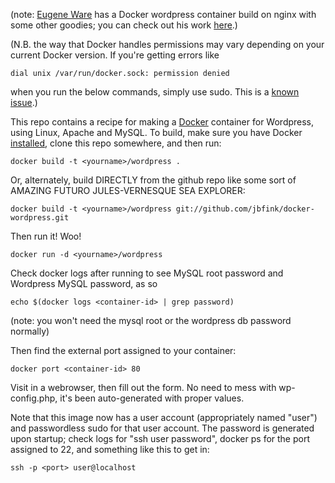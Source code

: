 (note: [Eugene Ware](http://github.com/eugeneware) has a Docker wordpress container build on nginx with some other goodies; you can check out his work [here](http://github.com/eugeneware/docker-wordpress-nginx).)


(N.B. the way that Docker handles permissions may vary depending on your current Docker version. If you're getting errors like
```
dial unix /var/run/docker.sock: permission denied
```
when you run the below commands, simply use sudo. This is a [known issue](https://twitter.com/docker/status/366040073793323008).)


This repo contains a recipe for making a [Docker](http://docker.io) container for Wordpress, using Linux, Apache and MySQL. 
To build, make sure you have Docker [installed](http://www.docker.io/gettingstarted/), clone this repo somewhere, and then run:
```
docker build -t <yourname>/wordpress .
```

Or, alternately, build DIRECTLY from the github repo like some sort of AMAZING FUTURO JULES-VERNESQUE SEA EXPLORER:
```
docker build -t <yourname>/wordpress git://github.com/jbfink/docker-wordpress.git
```

Then run it! Woo! 
```
docker run -d <yourname>/wordpress
```


Check docker logs after running to see MySQL root password and Wordpress MySQL password, as so

```
echo $(docker logs <container-id> | grep password)
```

(note: you won't need the mysql root or the wordpress db password normally)

Then find the external port assigned to your container:

```
docker port <container-id> 80 
```

Visit in a webrowser, then fill out the form. No need to mess with wp-config.php, it's been auto-generated with proper values. 


Note that this image now has a user account (appropriately named "user") and passwordless sudo for that user account. The password is generated upon startup; check logs for "ssh user password", docker ps for the port assigned to 22, and something like this to get in: 

```
ssh -p <port> user@localhost
```


